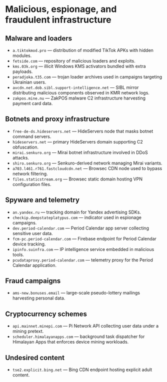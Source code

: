 # Malicious, espionage, and fraudulent infrastructure

## Malware and loaders
- `a.tiktokmod.pro` — distribution of modified TikTok APKs with hidden modules.
- `fetside.com` — repository of malicious loaders and exploits.
- `kms.03k.org` — illicit Windows KMS activators bundled with extra payloads.
- `peradjoka.t35.com` — trojan loader archives used in campaigns targeting
  Ukrainian users.
- `avcdn.net.dob.sibl.support-intelligence.net` — SIBL mirror distributing
  malicious components observed in KMR network logs.
- `zakpos.mine.nu` — ZakPOS malware C2 infrastructure harvesting payment card
  data.

## Botnets and proxy infrastructure
- `free-de-ds.hideservers.net` — HideServers node that masks botnet command
  servers.
- `hideservers.net` — primary HideServers domain supporting C2 obfuscation.
- `mirai.senkuro.org` — Mirai botnet infrastructure involved in DDoS attacks.
- `shiro.senkuro.org` — Senkuro-derived network managing Mirai variants.
- `a703.l461.r761.fastcloudcdn.net` — Browsec CDN node used to bypass network
  filtering.
- `files.staticstream.org` — Browsec static domain hosting VPN configuration
  files.

## Spyware and telemetry
- `an.yandex.ru` — tracking domain for Yandex advertising SDKs.
- `checkip.deepstateplatypus.com` — indicator used in espionage campaigns.
- `dev.period-calendar.com` — Period Calendar app server collecting sensitive
  user data.
- `fcm-pc.period-calendar.com` — Firebase endpoint for Period Calendar device
  tracking.
- `ipinfo.suinfra.com` — IP intelligence service embedded in malicious tools.
- `pcudataproxy.period-calendar.com` — telemetry proxy for the Period Calendar
  application.

## Fraud campaigns
- `ams-new.bonuses.email` — large-scale pseudo-lottery mailings harvesting
  personal data.

## Cryptocurrency schemes
- `api.mainnet.minepi.com` — Pi Network API collecting user data under a mining
  pretext.
- `scheduler.himalayanapps.com` — background task dispatcher for Himalayan Apps
  that enforces device mining workloads.

## Undesired content
- `tse2.explicit.bing.net` — Bing CDN endpoint hosting explicit adult content.
